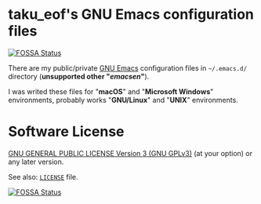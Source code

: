# taku_eof's GNU Emacs configuration files

[![FOSSA Status](https://app.fossa.io/api/projects/git%2Bgithub.com%2Ftakueof%2F.emacs.d.svg?type=shield)](https://app.fossa.io/projects/git%2Bgithub.com%2Ftakueof%2F.emacs.d?ref=badge_shield)

There are my public/private [GNU Emacs](https://www.gnu.org/software/emacs/) configuration files in `~/.emacs.d/` directory (**unsupported other "*emacsen*"**).

I was writed these files for "**macOS**" and "**Microsoft Windows**" environments, probably works "**GNU/Linux**" and "**UNIX**" environments.


# Software License

[GNU GENERAL PUBLIC LICENSE Version 3 (GNU GPLv3)](https://www.gnu.org/licenses/gpl-3.0) (at your option) or any later version.

See also: [`LICENSE`](/LICENSE) file.

[![FOSSA Status](https://app.fossa.io/api/projects/git%2Bgithub.com%2Ftakueof%2F.emacs.d.svg?type=large)](https://app.fossa.io/projects/git%2Bgithub.com%2Ftakueof%2F.emacs.d?ref=badge_large)
